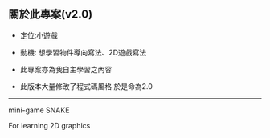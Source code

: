關於此專案(v2.0)
----------------
- 定位:小遊戲

- 動機: 想學習物件導向寫法、2D遊戲寫法

- 此專案亦為我自主學習之內容

- 此版本大量修改了程式碼風格 於是命為2.0
------------
mini-game SNAKE

For learning 2D graphics
